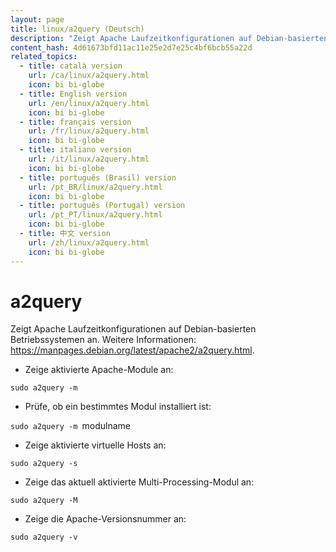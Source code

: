 ```yaml
---
layout: page
title: linux/a2query (Deutsch)
description: "Zeigt Apache Laufzeitkonfigurationen auf Debian-basierten Betriebssystemen an."
content_hash: 4d61673bfd11ac11e25e2d7e25c4bf6bcb55a22d
related_topics:
  - title: català version
    url: /ca/linux/a2query.html
    icon: bi bi-globe
  - title: English version
    url: /en/linux/a2query.html
    icon: bi bi-globe
  - title: français version
    url: /fr/linux/a2query.html
    icon: bi bi-globe
  - title: italiano version
    url: /it/linux/a2query.html
    icon: bi bi-globe
  - title: português (Brasil) version
    url: /pt_BR/linux/a2query.html
    icon: bi bi-globe
  - title: português (Portugal) version
    url: /pt_PT/linux/a2query.html
    icon: bi bi-globe
  - title: 中文 version
    url: /zh/linux/a2query.html
    icon: bi bi-globe
---
```

# a2query

Zeigt Apache Laufzeitkonfigurationen auf Debian-basierten Betriebssystemen an.
Weitere Informationen: <https://manpages.debian.org/latest/apache2/a2query.html>.

- Zeige aktivierte Apache-Module an:

`sudo a2query -m`

- Prüfe, ob ein bestimmtes Modul installiert ist:

`sudo a2query -m `<span class="tldr-var badge badge-pill bg-dark-lm bg-white-dm text-white-lm text-dark-dm font-weight-bold">modulname</span>

- Zeige aktivierte virtuelle Hosts an:

`sudo a2query -s`

- Zeige das aktuell aktivierte Multi-Processing-Modul an:

`sudo a2query -M`

- Zeige die Apache-Versionsnummer an:

`sudo a2query -v`
